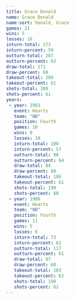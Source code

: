 ```yaml
---
title: Grace Donald
name: Grace Donald
name-sort: Donald, Grace
games: 21
wins: 5
losses: 16
inturn-total: 173
inturn-percent: 59
outturn-total: 207
outturn-percent: 62
draw-total: 171
draw-percent: 60
takeout-total: 209
takeout-percent: 61
shots-total: 380
shots-percent: 61
years:
 - year: 1983
   event: Hearts
   team: "NB"
   position: Fourth
   games: 10
   wins: 0
   losses: 10
   inturn-total: 100
   inturn-percent: 57
   outturn-total: 90
   outturn-percent: 64
   draw-total: 84
   draw-percent: 60
   takeout-total: 106
   takeout-percent: 61
   shots-total: 190
   shots-percent: 60
 - year: 1986
   event: Hearts
   team: "NB"
   position: Fourth
   games: 11
   wins: 5
   losses: 6
   inturn-total: 73
   inturn-percent: 62
   outturn-total: 117
   outturn-percent: 61
   draw-total: 87
   draw-percent: 60
   takeout-total: 103
   takeout-percent: 62
   shots-total: 190
   shots-percent: 61
---
```

